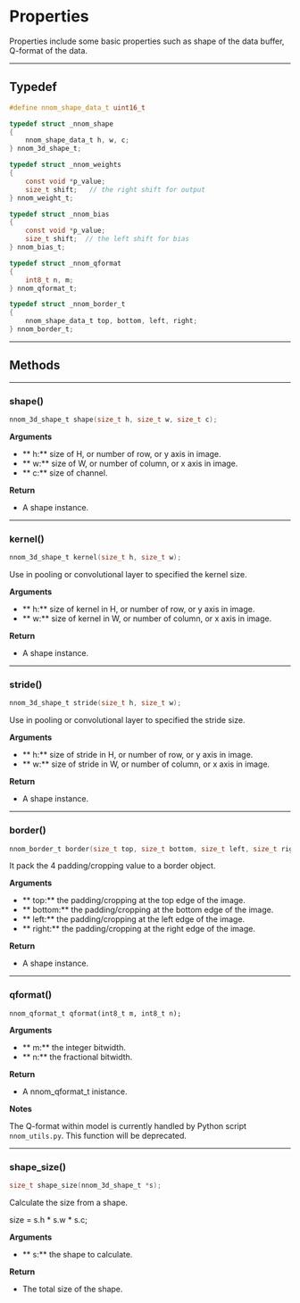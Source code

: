 
# Properties

Properties include some basic properties such as shape of the data buffer, Q-format of the data.

---

## Typedef

~~~C
#define nnom_shape_data_t uint16_t

typedef struct _nnom_shape
{
	nnom_shape_data_t h, w, c;
} nnom_3d_shape_t;

typedef struct _nnom_weights
{
	const void *p_value;
	size_t shift;	// the right shift for output
} nnom_weight_t;

typedef struct _nnom_bias
{
	const void *p_value;
	size_t shift;  // the left shift for bias
} nnom_bias_t;

typedef struct _nnom_qformat
{
	int8_t n, m;
} nnom_qformat_t;

typedef struct _nnom_border_t
{
	nnom_shape_data_t top, bottom, left, right;
} nnom_border_t;

~~~

---

## Methods

---

### shape() 

~~~C
nnom_3d_shape_t shape(size_t h, size_t w, size_t c);
~~~

**Arguments**

- ** h:** size of H, or number of row, or y axis in image. 
- ** w:** size of W, or number of column, or x axis in image.
- ** c:** size of channel. 

**Return**

- A shape instance. 

---

### kernel()

~~~C
nnom_3d_shape_t kernel(size_t h, size_t w);
~~~

Use in pooling or convolutional layer to specified the kernel size. 

**Arguments**

- ** h:** size of kernel in H, or number of row, or y axis in image. 
- ** w:** size of kernel in W, or number of column, or x axis in image.

**Return**

- A shape instance. 

---

### stride() 

~~~C
nnom_3d_shape_t stride(size_t h, size_t w);
~~~

Use in pooling or convolutional layer to specified the stride size. 

**Arguments**

- ** h:** size of stride in H, or number of row, or y axis in image. 
- ** w:** size of stride in  W, or number of column, or x axis in image.

**Return**

- A shape instance. 

---

### border() 

~~~C
nnom_border_t border(size_t top, size_t bottom, size_t left, size_t right);
~~~

It pack the 4 padding/cropping value to a border object. 

**Arguments**

- ** top:** the padding/cropping at the top edge of the image.
- ** bottom:** the padding/cropping at the bottom edge of the image.
- ** left:** the padding/cropping at the left edge of the image.
- ** right:** the padding/cropping at the right edge of the image.

**Return**

- A shape instance. 

---

### qformat()

~~~
nnom_qformat_t qformat(int8_t m, int8_t n);
~~~

**Arguments**

- ** m:** the integer bitwidth. 
- ** n:** the fractional bitwidth.

**Return**

- A nnom_qformat_t inistance. 


**Notes**

The Q-format within model is currently handled by Python script `nnom_utils.py`. This function will be deprecated. 

---

### shape_size()

~~~C
size_t shape_size(nnom_3d_shape_t *s);
~~~

Calculate the size from a shape. 

size = s.h * s.w * s.c;


**Arguments**

- ** s:** the shape to calculate. 

**Return**

- The total size of the shape. 






























 
 


















































